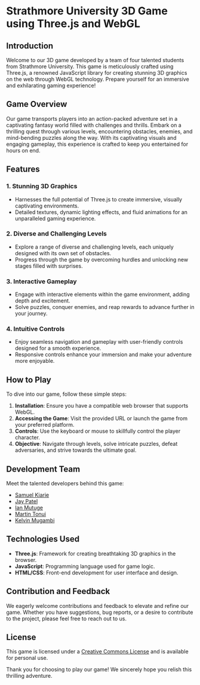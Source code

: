 # Strathmore University 3D Game using Three.js and WebGL

## Introduction

Welcome to our 3D game developed by a team of four talented students from Strathmore University. This game is meticulously crafted using Three.js, a renowned JavaScript library for creating stunning 3D graphics on the web through WebGL technology. Prepare yourself for an immersive and exhilarating gaming experience!

## Game Overview

Our game transports players into an action-packed adventure set in a captivating fantasy world filled with challenges and thrills. Embark on a thrilling quest through various levels, encountering obstacles, enemies, and mind-bending puzzles along the way. With its captivating visuals and engaging gameplay, this experience is crafted to keep you entertained for hours on end.

## Features

### 1. Stunning 3D Graphics
   - Harnesses the full potential of Three.js to create immersive, visually captivating environments.
   - Detailed textures, dynamic lighting effects, and fluid animations for an unparalleled gaming experience.

### 2. Diverse and Challenging Levels
   - Explore a range of diverse and challenging levels, each uniquely designed with its own set of obstacles.
   - Progress through the game by overcoming hurdles and unlocking new stages filled with surprises.

### 3. Interactive Gameplay
   - Engage with interactive elements within the game environment, adding depth and excitement.
   - Solve puzzles, conquer enemies, and reap rewards to advance further in your journey.

### 4. Intuitive Controls
   - Enjoy seamless navigation and gameplay with user-friendly controls designed for a smooth experience.
   - Responsive controls enhance your immersion and make your adventure more enjoyable.

## How to Play

To dive into our game, follow these simple steps:
1. **Installation**: Ensure you have a compatible web browser that supports WebGL.
2. **Accessing the Game**: Visit the provided URL or launch the game from your preferred platform.
3. **Controls**: Use the keyboard or mouse to skillfully control the player character.
4. **Objective**: Navigate through levels, solve intricate puzzles, defeat adversaries, and strive towards the ultimate goal.

## Development Team

Meet the talented developers behind this game:

- [Samuel Kiarie](https://github.com/zeussam)
- [Jay Patel](https://github.com/Jay254p)
- [Ian Mutuge](https://github.com/Ian-Mutuge)
- [Martin Tonui](https://github.com/tonuimartin)
- [Kelvin Mugambi](https://github.com/SpirkJuniour)

## Technologies Used

- **Three.js**: Framework for creating breathtaking 3D graphics in the browser.
- **JavaScript**: Programming language used for game logic.
- **HTML/CSS**: Front-end development for user interface and design.

## Contribution and Feedback

We eagerly welcome contributions and feedback to elevate and refine our game. Whether you have suggestions, bug reports, or a desire to contribute to the project, please feel free to reach out to us.

## License

This game is licensed under a [Creative Commons License](https://creativecommons.org/) and is available for personal use.

Thank you for choosing to play our game! We sincerely hope you relish this thrilling adventure.


